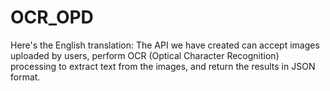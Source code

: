# OCR_OPD
Here's the English translation: The API we have created can accept images uploaded by users, perform OCR (Optical Character Recognition) processing to extract text from the images, and return the results in JSON format.
